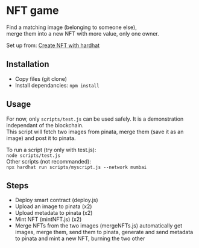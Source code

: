 # NFT game

Find a matching image (belonging to someone else),  
merge them into a new NFT with more value, only one owner.

Set up from: [Create NFT with hardhat](https://capbloc.notion.site/Create-NFT-with-hardhat-9a20a10237924d518597656cad8de7b0)

## Installation

- Copy files (git clone)
- Install dependancies: `npm install`

## Usage

For now, only `scripts/test.js` can be used safely.
It is a demonstration independant of the blockchain.  
This script will fetch two images from pinata, merge them (save it as an image) and post it to pinata.

To run a script (try only with test.js):  
`node scripts/test.js`  
Other scripts (not recommanded):  
`npx hardhat run scripts/myscript.js --network mumbai`

## Steps

- Deploy smart contract (deploy.js)
- Upload an image to pinata (x2)
- Upload metadata to pinata (x2)
- Mint NFT (mintNFT.js) (x2)
- Merge NFTs from the two images (mergeNFTs.js)
  automatically get images, merge them, send them to pinata, generate and send metadata to pinata and mint a new NFT, burning the two other
